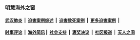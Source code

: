 
### 明慧海外之窗

####  [武汉肺炎](indexes/365.md?t=03301300) &nbsp;|&nbsp;  [迫害案例综述](indexes/328.md?t=03301300) &nbsp;|&nbsp; [迫害致死案例](indexes/277.md?t=03301300)  &nbsp;|&nbsp; [更多迫害案例](indexes/81.md?t=03301300)  &nbsp;|&nbsp; 
####  [时事评论](indexes/19.md?t=03301300) &nbsp;|&nbsp; [海外简讯](indexes/245.md?t=03301300)&nbsp;|&nbsp;  [社会支持](indexes/140.md?t=03301300) &nbsp;|&nbsp; [褒奖决议](indexes/282.md?t=03301300) &nbsp;|&nbsp; [社区报道](indexes/91.md?t=03301300)  &nbsp;|&nbsp; [天人之间](indexes/78.md?t=03301300) 

